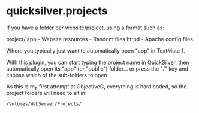 quicksilver.projects
====================

If you have a folder per website/project, using a format such as:

project/
	app - Website
	resources - Random files
	httpd - Apache config files

Where you typically just want to automatically open "app" in TextMate 1.

With this plugin, you can start typing the project name in QuickSilver, then automatically open its "app" (or "public") folder... or press the "/" key and choose which of the sub-folders to open.

As this is my first attempt at ObjectiveC, everything is hard coded, so the project folders will need to sit in:

	/Volumes/WebServer/Projects/
